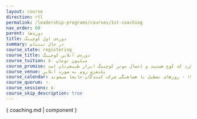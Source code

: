 ```yaml
---
layout: course
direction: rtl
permalink: /leadership-programs/courses/1st-coaching
nav_order: 60
parent: دوره‌ها
title: دوره‌ی اول کوچینگ
summary: در حال ثبتنام
course_state: registering
course_title: دوره‌ی آنلاین کوچینگ
course_tuition: ۵۰ میلیون تومان
course_promise: شما این دوره را در حالی ترک خواهید کرد که کوچ هستید و اِعمال موثر کوچینگ ابراز طبیعی‌تان است
course_venue: پلتفرم زوم به صورت آنلاین
course_calendar: جمعه‌ها ۱۲:۰۰ تا ۱۴:۰۰ از تاریخ ۱۰ اسفند ۱۴۰۳ تا ۱۵ اسفند ۱۴۰۴ - روزهای تعطیل با هماهنگی شرکت کنندگان جابجا می‌شوند
course_quorum: ۱۰
course_sessions: ۵۰
course_skip_description: true
---
```


{ coaching.md | component }
